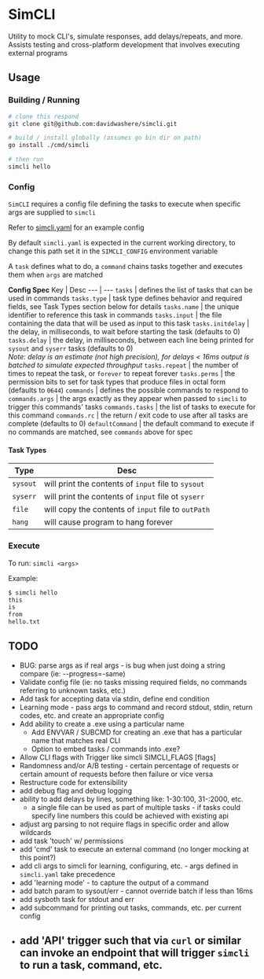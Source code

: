 # SimCLI
Utility to mock CLI's, simulate responses, add delays/repeats, and more. Assists testing and cross-platform development that involves executing external programs

## Usage

### Building / Running

```sh
# clone this respond
git clone git@github.com:davidwashere/simcli.git

# build / install globally (assumes go bin dir on path)
go install ./cmd/simcli

# then run
simcli hello
```

### Config
`SimCLI` requires a config file defining the tasks to execute when specific args are supplied to `simcli`

Refer to [simcli.yaml](simcli.yaml) for an example config

By default `simcli.yaml` is expected in the current working directory, to change this path set it in the `SIMCLI_CONFIG` environment variable

A `task` defines what to do, a `command` chains tasks together and executes them when `args` are matched

**Config Spec**
Key | Desc
--- | ---
`tasks` | defines the list of tasks that can be used in commands
`tasks.type` | task type defines behavior and required fields, see Task Types section below for details
`tasks.name` | the unique identifier to reference this task in commands
`tasks.input` | the file containing the data that will be used as input to this task
`tasks.initdelay` | the delay, in milliseconds, to wait before starting the task (defaults to 0)
`tasks.delay` | the delay, in milliseconds, between each line being printed for `sysout` and `syserr` tasks (defaults to 0)<br>_Note: delay is an estimate (not high precision), for delays < 16ms output is batched to simulate expected throughput_
`tasks.repeat` | the number of times to repeat the task, or `forever` to repeat forever
`tasks.perms` | the permission bits to set for task types that produce files in octal form (defaults to `0644`)
`commands` | defines the possible commands to respond to
`commands.args` | the args exactly as they appear when passed to `simcli` to trigger this commands' tasks
`commands.tasks` | the list of tasks to execute for this command
`commands.rc` | the return / exit code to use after all tasks are complete (defaults to 0)
`defaultCommand` | the default command to execute if no commands are matched, see `commands` above for spec

#### Task Types

Type | Desc
--- | ---
`sysout` | will print the contents of `input` file to `sysout`
`syserr` | will print the contents of `input` file ot `syserr`
`file` | will copy the contents of `input` file to `outPath`
`hang` | will cause program to hang forever


### Execute
To run:
`simcli <args>`

Example:

```sh
$ simcli hello
this
is
from
hello.txt
```


## TODO
- BUG: parse args as if real args - is bug when just doing a string compare (ie: --progress=-same)
- Validate config file (ie: no tasks missing required fields, no commands referring to unknown tasks, etc.)
- Add task for accepting data via stdin, define end condition
- Learning mode - pass args to command and record stdout, stdin, return codes, etc. and create an appropriate config
- Add ability to create a .exe using a particular name
  - Add ENVVAR / SUBCMD for creating an .exe that has a particular name that matches real CLI
  - Option to embed tasks / commands into .exe?
- Allow CLI flags with Trigger like simcli SIMCLI_FLAGS [flags]
- Randomness and/or A/B testing - certain percentage of requests or certain amount of requests before then failure or vice versa
- Restructure code for extensibility
- add debug flag and debug logging
- ability to add delays by lines, something like: 1-30:100, 31-:2000, etc.
  - a single file can be used as part of multiple tasks - if tasks could specify line numbers this could be achieved with existing api
- adjust arg parsing to not require flags in specific order and allow wildcards
- add task 'touch' w/ permissions
- add 'cmd' task to execute an external command (no longer mocking at this point?)
- add cli args to simcli for learning, configuring, etc. - args defined in `simcli.yaml` take precedence
- add 'learning mode' - to capture the output of a command
- add batch param to sysout/err - cannot override batch if less than 16ms
- add sysboth task for stdout and err
- add subcommand for printing out tasks, commands, etc. per current config
- add 'API' trigger such that via `curl` or similar can invoke an endpoint that will trigger `simcli` to run a task, command, etc.
  - 
